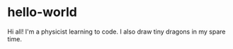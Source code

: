 # hello-world

Hi all! I'm a physicist learning to code. I also draw tiny dragons in my spare time.

